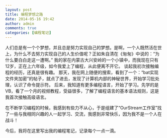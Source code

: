 ```yaml
---
layout: post
title: 编程梦想之路
date: 2014-05-16 19:42
author: admin
comments: true
categories: [编程笔记]
---
```

人们总是有一个个梦想，并且总是努力实现自己的梦想。是啊，一个人既然活在世上，为什么不去努力实现自己的人生价值呢？正如朱自清在《匆匆》中说的：“为什么要白白走这一遭啊。”
我的家在内蒙古大兴安岭的一个小镇中，而我现在只有12岁，正在上六年级，如今我爱上了编程，从此便离不开它。
谈起我初次接触编程的经历，还真是很有趣。
那天，我在网上随便的搜索，看到了一个：“bat实现文件夹加密”的帖子，就点了进去，发现了计算机内部的神秘世界，开始学习批处理，认识了命令提示符。
后来，我知道有更多编程语言，开始了学习。先学的是VB，看了一个月的视频教程，受益很多，了解了编程语言的基本语法规则，这是我首次接触高级语言。

在不断学习编程的时候，我感到有些力不从心，于是组建了“OurStream工作室”找了一些与我相同兴趣的人一起学习、交流，我感到非常快乐，因为我不是一个人在战斗！

今后，我将在这里写出我的编程笔记，记录每个一点一滴。

